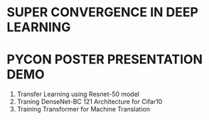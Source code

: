 # SUPER CONVERGENCE IN DEEP LEARNING

# PYCON POSTER PRESENTATION DEMO

1. Transfer Learning using Resnet-50 model
2. Traning DenseNet-BC 121 Architecture for Cifar10
3. Training Transformer for Machine Translation

